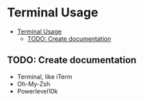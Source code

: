 # Terminal Usage

- [Terminal Usage](#terminal-usage)
  - [TODO: Create documentation](#todo-create-documentation)

## TODO: Create documentation

- Terminal, like iTerm
- Oh-My-Zsh
- Powerlevel10k
